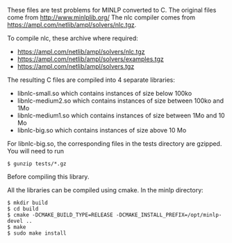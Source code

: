 These files are test problems for MINLP converted to C.
The original files come from http://www.minlplib.org/
The nlc compiler comes from https://ampl.com/netlib/ampl/solvers/nlc.tgz.

To compile nlc, these archive where required:
- https://ampl.com/netlib/ampl/solvers/nlc.tgz
- https://ampl.com/netlib/ampl/solvers/examples.tgz
- https://ampl.com/netlib/ampl/solvers.tgz

The resulting C files are compiled into 4 separate libraries:
- libnlc-small.so which contains instances of size below 100ko
- libnlc-medium2.so which contains instances of size between 100ko and 1Mo
- libnlc-medium1.so which contains instances of size between 1Mo and 10 Mo
- libnlc-big.so which contains instances of size above 10 Mo

For libnlc-big.so, the corresponding files in the tests directory are gzipped. You will need to run
```
$ gunzip tests/*.gz
```

Before compiling this library.

All the libraries can be compiled using cmake.
In the minlp directory:
```
$ mkdir build
$ cd build
$ cmake -DCMAKE_BUILD_TYPE=RELEASE -DCMAKE_INSTALL_PREFIX=/opt/minlp-devel ..
$ make
$ sudo make install
```
